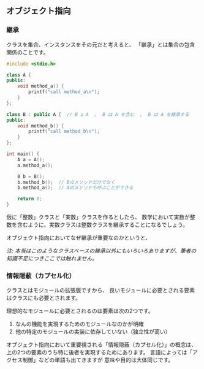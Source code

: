## オブジェクト指向

### 継承
クラスを集合、インスタンスをその元だと考えると、
「継承」とは集合の包含関係のことです。

```c++
#include <stdio.h>

class A {
public:
    void method_a() {
        printf("call method_a\n");
    }
};

class B : public A {  // B ⊇ A  ,  B は A を含む  ,  B は A を継承する
public:
    void method_b() {
        printf("call method_b\n");
    }
};

int main() {
    A a = A();
    a.method_a();

    B b = B();
    b.method_b();  // Bのメソッドだけでなく
    b.method_a();  // Aのメソッドも呼ぶことができる

    return 0;
}
```

仮に「整数」クラスと「実数」クラスを作るとしたら、
数学において実数が整数を含むように、実数クラスは整数クラスを継承することになるでしょう。

オブジェクト指向においてなぜ継承が重要なのかというと、


_注: 本当はこのようなクラスベースの継承以外にもいろいろありますが、筆者の知識不足につきここでは触れません。_

### 情報隠蔽（カプセル化）
クラスとはモジュールの拡張版ですから、
良いモジュールに必要とされる要素はクラスにも必要とされます。

理想的なモジュールに必要とされるのは要素は次の2つです。
1. なんの機能を実現するためのモジュールなのかが明確
2. 他の特定のモジュールの実装に依存していない（独立性が高い）

オブジェクト指向において重要視される「情報隠蔽（カプセル化）」の概念は、
上の2つの要素のうち特に後者を実現するためにあります。
言語によっては「アクセス制御」などの単語も出てきますが
意味や目的は大体同じです。
